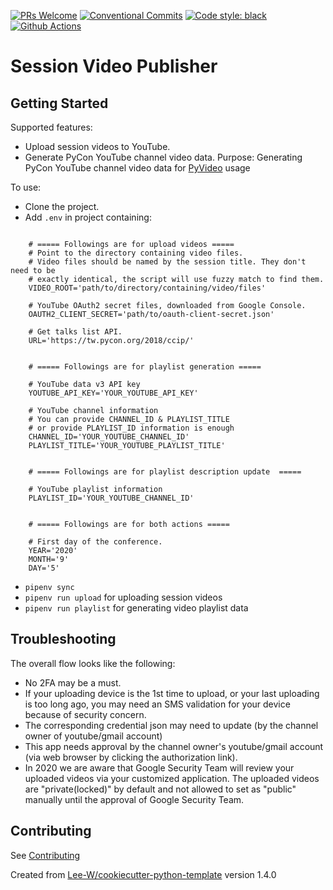 [![PRs Welcome](https://img.shields.io/badge/PRs-welcome-brightgreen.svg?style=flat-square)](http://makeapullrequest.com)
[![Conventional Commits](https://img.shields.io/badge/Conventional%20Commits-1.0.0-yellow.svg?style=flat-square)](https://conventionalcommits.org)
[![Code style: black](https://img.shields.io/badge/code%20style-black-000000.svg)](https://github.com/psf/black)
[![Github Actions](https://github.com/iknowright/session_video_publisher/actions/workflows/python-check.yaml/badge.svg)](https://github.com/iknowright/session_video_publisher/actions/workflows/python-check.yaml)


# Session Video Publisher

## Getting Started
Supported features:

* Upload session videos to YouTube.
* Generate PyCon YouTube channel video data.
Purpose: Generating PyCon YouTube channel video data for [PyVideo](https://github.com/pyvideo/data) usage

To use:
* Clone the project.
* Add `.env` in project containing:

```

    # ===== Followings are for upload videos =====
    # Point to the directory containing video files.
    # Video files should be named by the session title. They don't need to be
    # exactly identical, the script will use fuzzy match to find them.
    VIDEO_ROOT='path/to/directory/containing/video/files'

    # YouTube OAuth2 secret files, downloaded from Google Console.
    OAUTH2_CLIENT_SECRET='path/to/oauth-client-secret.json'

    # Get talks list API.
    URL='https://tw.pycon.org/2018/ccip/'


    # ===== Followings are for playlist generation =====

    # YouTube data v3 API key
    YOUTUBE_API_KEY='YOUR_YOUTUBE_API_KEY'

    # YouTube channel information
    # You can provide CHANNEL_ID & PLAYLIST_TITLE
    # or provide PLAYLIST_ID information is enough
    CHANNEL_ID='YOUR_YOUTUBE_CHANNEL_ID'
    PLAYLIST_TITLE='YOUR_YOUTUBE_PLAYLIST_TITLE'


    # ===== Followings are for playlist description update  =====

    # YouTube playlist information
    PLAYLIST_ID='YOUR_YOUTUBE_CHANNEL_ID'


    # ===== Followings are for both actions =====

    # First day of the conference.
    YEAR='2020'
    MONTH='9'
    DAY='5'
```

* `pipenv sync`
* `pipenv run upload` for uploading session videos
* `pipenv run playlist` for generating video playlist data

## Troubleshooting
The overall flow looks like the following:

* No 2FA may be a must.
* If your uploading device is the 1st time to upload, or your last uploading is too long ago, you may need an SMS validation for your device because of security concern.
* The corresponding credential json may need to update (by the channel owner of youtube/gmail account)
* This app needs approval by the channel owner's youtube/gmail account (via web browser by clicking the authorization link).
* In 2020 we are aware that Google Security Team will review your uploaded videos via your customized application. The uploaded videos are "private(locked)" by default and not allowed to set as "public" manually until the approval of Google Security Team.

## Contributing
See [Contributing](contributing.md)

Created from [Lee-W/cookiecutter-python-template](https://github.com/Lee-W/cookiecutter-python-template/tree/1.4.0) version 1.4.0
